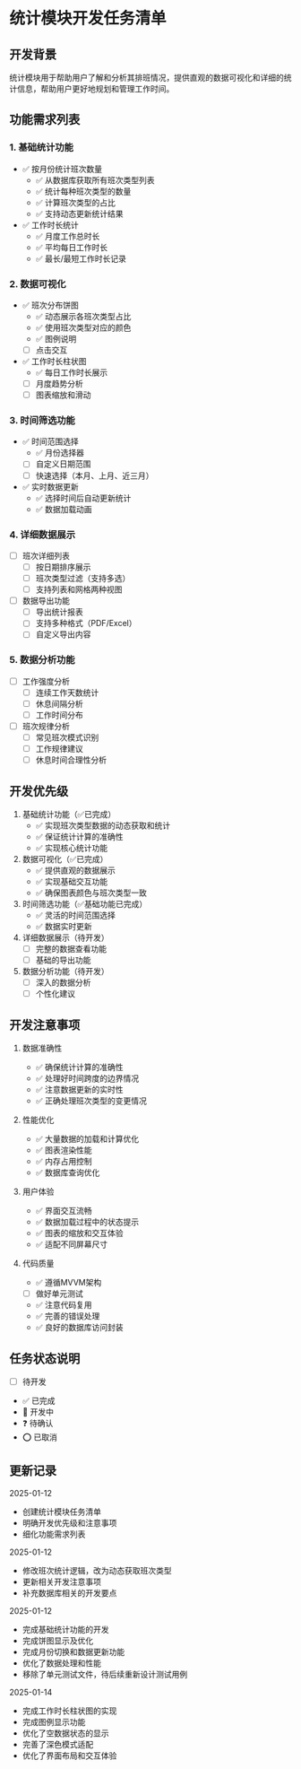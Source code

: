 # 统计模块开发任务清单

## 开发背景
统计模块用于帮助用户了解和分析其排班情况，提供直观的数据可视化和详细的统计信息，帮助用户更好地规划和管理工作时间。

## 功能需求列表

### 1. 基础统计功能 
- ✅ 按月份统计班次数量
  - ✅ 从数据库获取所有班次类型列表
  - ✅ 统计每种班次类型的数量
  - ✅ 计算班次类型的占比
  - ✅ 支持动态更新统计结果
- ✅ 工作时长统计
  - ✅ 月度工作总时长
  - ✅ 平均每日工作时长
  - ✅ 最长/最短工作时长记录

### 2. 数据可视化
- ✅ 班次分布饼图
  - ✅ 动态展示各班次类型占比
  - ✅ 使用班次类型对应的颜色
  - ✅ 图例说明
  - [ ] 点击交互
- ✅ 工作时长柱状图
  - ✅ 每日工作时长展示
  - [ ] 月度趋势分析
  - [ ] 图表缩放和滑动

### 3. 时间筛选功能
- ✅ 时间范围选择
  - ✅ 月份选择器
  - [ ] 自定义日期范围
  - [ ] 快速选择（本月、上月、近三月）
- ✅ 实时数据更新
  - ✅ 选择时间后自动更新统计
  - ✅ 数据加载动画

### 4. 详细数据展示
- [ ] 班次详细列表
  - [ ] 按日期排序展示
  - [ ] 班次类型过滤（支持多选）
  - [ ] 支持列表和网格两种视图
- [ ] 数据导出功能
  - [ ] 导出统计报表
  - [ ] 支持多种格式（PDF/Excel）
  - [ ] 自定义导出内容

### 5. 数据分析功能
- [ ] 工作强度分析
  - [ ] 连续工作天数统计
  - [ ] 休息间隔分析
  - [ ] 工作时间分布
- [ ] 班次规律分析
  - [ ] 常见班次模式识别
  - [ ] 工作规律建议
  - [ ] 休息时间合理性分析

## 开发优先级
1. 基础统计功能（✅已完成）
   - ✅ 实现班次类型数据的动态获取和统计
   - ✅ 保证统计计算的准确性
   - ✅ 实现核心统计功能
2. 数据可视化（✅已完成）
   - ✅ 提供直观的数据展示
   - ✅ 实现基础交互功能
   - ✅ 确保图表颜色与班次类型一致
3. 时间筛选功能（✅基础功能已完成）
   - ✅ 灵活的时间范围选择
   - ✅ 数据实时更新
4. 详细数据展示（待开发）
   - [ ] 完整的数据查看功能
   - [ ] 基础的导出功能
5. 数据分析功能（待开发）
   - [ ] 深入的数据分析
   - [ ] 个性化建议

## 开发注意事项
1. 数据准确性
   - ✅ 确保统计计算的准确性
   - ✅ 处理好时间跨度的边界情况
   - ✅ 注意数据更新的实时性
   - ✅ 正确处理班次类型的变更情况

2. 性能优化
   - ✅ 大量数据的加载和计算优化
   - ✅ 图表渲染性能
   - ✅ 内存占用控制
   - ✅ 数据库查询优化

3. 用户体验
   - ✅ 界面交互流畅
   - ✅ 数据加载过程中的状态提示
   - ✅ 图表的缩放和交互体验
   - ✅ 适配不同屏幕尺寸

4. 代码质量
   - ✅ 遵循MVVM架构
   - [ ] 做好单元测试
   - ✅ 注意代码复用
   - ✅ 完善的错误处理
   - ✅ 良好的数据库访问封装

## 任务状态说明
- [ ] 待开发
- ✅ 已完成
- 🔄 开发中
- ❓ 待确认
- ⭕ 已取消

## 更新记录
2025-01-12
- 创建统计模块任务清单
- 明确开发优先级和注意事项
- 细化功能需求列表

2025-01-12
- 修改班次统计逻辑，改为动态获取班次类型
- 更新相关开发注意事项
- 补充数据库相关的开发要点

2025-01-12
- 完成基础统计功能的开发
- 完成饼图显示及优化
- 完成月份切换和数据更新功能
- 优化了数据处理和性能
- 移除了单元测试文件，待后续重新设计测试用例

2025-01-14
- 完成工作时长柱状图的实现
- 完成图例显示功能
- 优化了空数据状态的显示
- 完善了深色模式适配
- 优化了界面布局和交互体验 